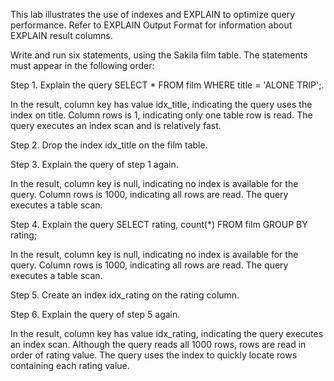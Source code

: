 This lab illustrates the use of indexes and EXPLAIN to optimize query performance. Refer to EXPLAIN Output Format for information about EXPLAIN result columns. 

Write and run six statements, using the Sakila film table. The statements must appear in the following order:

Step 1. Explain the query SELECT * FROM film WHERE title = 'ALONE TRIP';.

In the result, column key has value idx_title, indicating the query uses the index on title. Column rows is 1, indicating only one table row is read. The query executes an index scan and is relatively fast.

Step 2. Drop the index idx_title on the film table.

Step 3. Explain the query of step 1 again.

In the result, column key is null, indicating no index is available for the query. Column rows is 1000, indicating all rows are read. The query executes a table scan.

Step 4. Explain the query SELECT rating, count(*) FROM film GROUP BY rating;

In the result, column key is null, indicating no index is available for the query. Column rows is 1000, indicating all rows are read. The query executes a table scan.

Step 5. Create an index idx_rating on the rating column.

Step 6. Explain the query of step 5 again.

In the result, column key has value idx_rating, indicating the query executes an index scan. Although the query reads all 1000 rows, rows are read in order of rating value. The query uses the index to quickly locate rows containing each rating value.

